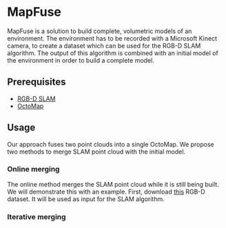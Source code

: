 # MapFuse
MapFuse is a solution to build complete, volumetric models of an environment. The environment has to be recorded with a Microsoft Kinect camera, to create a dataset which can be used for the RGB-D SLAM algorithm. The output of this algorithm is combined with an initial model of the environment in order to build a complete model.

## Prerequisites
* [RGB-D SLAM](https://github.com/felixendres/rgbdslam_v2)
* [OctoMap](https://github.com/OctoMap/octomap)

## Usage
Our approach fuses two point clouds into a single OctoMap. We propose two methods to merge SLAM point cloud with the initial model.

### Online merging
The online method merges the SLAM point cloud while it is still being built. We will demonstrate this with an example. First, download [this](https://vision.in.tum.de/rgbd/dataset/freiburg1/rgbd_dataset_freiburg1_room.tgz) RGB-D dataset. It will be used as input for the SLAM algorithm.



### Iterative merging
